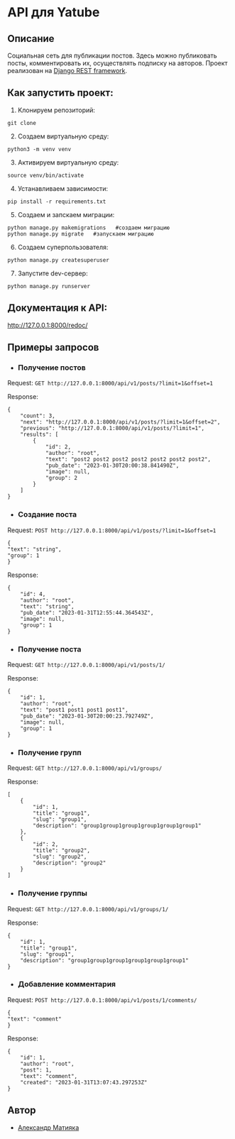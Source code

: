 # API для Yatube


## Описание
Социальная сеть для публикации постов. Здесь можно публиковать посты, комментировать их, осуществлять подписку на авторов.
Проект реализован на [Django REST framework](https://www.django-rest-framework.org/).


## Как запустить проект:

1. Kлонируем репозиторий:
```
git clone 
```
2. Cоздаем виртуальную среду:
```
python3 -m venv venv
```
3. Активируем виртуальную среду:
```
source venv/bin/activate
```
4. Устанавливаем зависимости:
```
pip install -r requirements.txt
```
5. Создаем и запскаем миграции:
```
python manage.py makemigrations   #создаем миграцию
python manage.py migrate   #запускаем миграцию
```
6. Создаем суперпользователя:
```
python manage.py createsuperuser
```
7. Запустите dev-сервер:
```
python manage.py runserver
```

## Документация к API:

http://127.0.0.1:8000/redoc/

## Примеры запросов

- ### Получение постов

Request: ```GET http://127.0.0.1:8000/api/v1/posts/?limit=1&offset=1```

Response:
```
{
    "count": 3,
    "next": "http://127.0.0.1:8000/api/v1/posts/?limit=1&offset=2",
    "previous": "http://127.0.0.1:8000/api/v1/posts/?limit=1",
    "results": [
        {
            "id": 2,
            "author": "root",
            "text": "post2 post2 post2 post2 post2 post2 post2",
            "pub_date": "2023-01-30T20:00:38.841490Z",
            "image": null,
            "group": 2
        }
    ]
}
```
- ### Создание поста

Request: ```POST http://127.0.0.1:8000/api/v1/posts/?limit=1&offset=1```
```
{
"text": "string",
"group": 1
}
```

Response:
```
{
    "id": 4,
    "author": "root",
    "text": "string",
    "pub_date": "2023-01-31T12:55:44.364543Z",
    "image": null,
    "group": 1
}
```
- ### Получение поста
Request: ```GET http://127.0.0.1:8000/api/v1/posts/1/```

Response:
```
{
    "id": 1,
    "author": "root",
    "text": "post1 post1 post1 post1",
    "pub_date": "2023-01-30T20:00:23.792749Z",
    "image": null,
    "group": 1
}
```
- ### Получение групп
Request: ```GET http://127.0.0.1:8000/api/v1/groups/```

Response:
```
[
    {
        "id": 1,
        "title": "group1",
        "slug": "group1",
        "description": "group1group1group1group1group1group1"
    },
    {
        "id": 2,
        "title": "group2",
        "slug": "group2",
        "description": "group2"
    }
]
```
- ### Получение группы
Request: ```GET http://127.0.0.1:8000/api/v1/groups/1/```

Response:
```
{
    "id": 1,
    "title": "group1",
    "slug": "group1",
    "description": "group1group1group1group1group1group1"
}
```



- ### Добавление комментария
Request: ```POST http://127.0.0.1:8000/api/v1/posts/1/comments/```
```
{
"text": "comment"
}
```
Response:
```
{
    "id": 1,
    "author": "root",
    "post": 1,
    "text": "comment",
    "created": "2023-01-31T13:07:43.297253Z"
}
```

## Автор
- [Александр Матияка](https://github.com/alexmatiya)